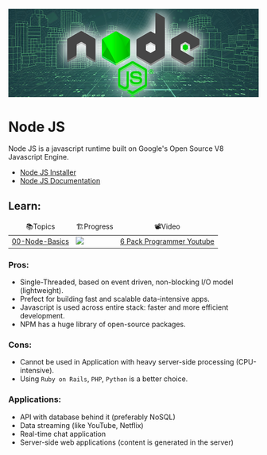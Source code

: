 ![](./images/cover.png)
# Node JS

Node JS is a javascript runtime built on Google's Open Source V8 Javascript Engine.

- [Node JS Installer](https://nodejs.org/en/download/)
- [Node JS Documentation](https://nodejs.org/en/docs/)

## Learn:
<table>
    <thead align="center">
        <tr border: none;>
            <td>📚Topics</td>
            <td>🏗️Progress</td>
            <td>📽️Video</td>
        </tr>
    </thead>
    <tbody>
        <tr>
            <td><a href="https://github.com/driptanil/Node-JS-Tutorial/tree/main/00-node-basics">00-Node-Basics</a></td>
            <td><img src="https://progress-bar.dev/100?title=✅⠀"> </td>
            <td><a href="https://www.youtube.com/watch?v=BSO9C8Z-YV8">6 Pack Programmer Youtube</a></td>
        </tr>
    </tbody>
</table>


### Pros:

- Single-Threaded, based on event driven, non-blocking I/O model (lightweight).
- Prefect for building fast and scalable data-intensive apps.
- Javascript is used across entire stack: faster and more efficient development.
- NPM has a huge library of open-source packages.

### Cons:

- Cannot be used in Application with heavy server-side processing (CPU-intensive).
- Using `Ruby on Rails`,  `PHP`, `Python` is a better choice.

### Applications:

- API with database behind it (preferably NoSQL)
- Data streaming (like YouTube, Netflix)
- Real-time chat application
- Server-side web applications (content is generated in the server)

